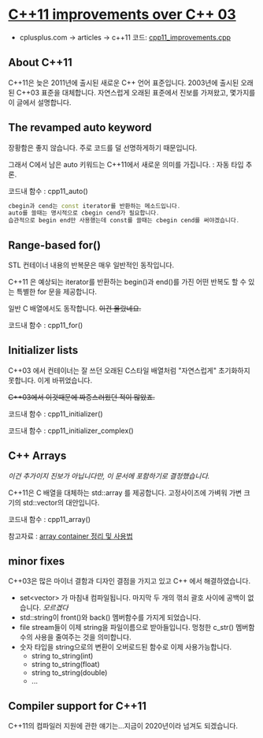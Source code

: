 # [C++11 improvements over C++ 03](http://cplusplus.com/articles/EzywvCM9/)

- cplusplus.com -> articles -> c++11
코드: [cpp11_improvements.cpp](./cpp11_improvements.cpp)

## About C++11
C++11은 늦은 2011년에 출시된 새로운 C++ 언어 표준입니다. 2003년에 출시된 오래된 C++03 표준을 대체합니다. 자연스럽게 오래된 표준에서 진보를 가져왔고, 몇가지를 이 글에서 설명합니다.

## The revamped auto keyword

장황함은 좋지 않습니다. 주로 코드를 덜 선명하게하기 때문입니다. 

그래서 C에서 남은 auto 키워드는 C++11에서 새로운 의미를 가집니다. : 자동 타입 추론.

코드내 함수 : cpp11_auto()

```cpp
cbegin과 cend는 const iterator를 반환하는 메소드입니다.
auto를 쓸때는 명시적으로 cbegin cend가 필요합니다.
습관적으로 begin end만 사용했는데 const를 쓸때는 cbegin cend를 써야겠습니다.
```

## Range-based for()
STL 컨테이너 내용의 반복문은 매우 일반적인 동작입니다.

C++11 은 예상되는 iterator를 반환하는 begin()과 end()를 가진 어떤 반복도 할 수 있는 특별한 for 문을 제공합니다.

일반 C 배열에서도 동작합니다. ~~이건 몰랐네요.~~

코드내 함수 : cpp11_for()

## Initializer lists
C++03 에서 컨테이너는 잘 쓰던 오래된 C스타일 배열처럼 "자연스럽게" 초기화하지 못합니다. 이게 바뀌었습니다.

~~C++03에서 이것때문에 짜증스러웠던 적이 많았죠.~~

코드내 함수 : cpp11_initializer()

코드내 함수 : cpp11_initializer_complex()

## C++ Arrays
*이건 추가이지 진보가 아닙니다만, 이 문서에 포함하기로 결정했습니다.*

C++11은 C 배열을 대체하는 std::array 를 제공합니다. 고정사이즈에 가벼워 가변 크기의 std::vector의 대안입니다.

코드내 함수 : cpp11_array()

참고자료 : [array container 정리 및 사용법](https://blockdmask.tistory.com/332)

## minor fixes
C++03은 많은 마이너 결함과 디자인 결점을 가지고 있고 C++ 에서 해결하였습니다.

- set<vector<int>> 가 마침내 컴파일됩니다. 마지막 두 개의 꺾쇠 괄호 사이에 공백이 없습니다. *모르겠다*
- std::string이 front()와 back() 멤버함수를 가지게 되었습니다.
- file stream들이 이제 string을 파일이름으로 받아들입니다. 멍청한 c_str() 멤버함수의 사용을 줄여주는 것을 의미합니다.
- 숫자 타입을 string으로의 변환이 오버로드된 함수로 이제 사용가능합니다.
  - string to_string(int)
  - string to_string(float)
  - string to_string(double)
  - ...

## Compiler support for C++11
C++11의 컴파일러 지원에 관한 얘기는...지금이 2020년이라 넘겨도 되겠습니다.